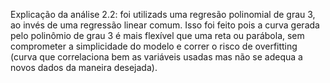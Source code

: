 Explicação da análise 2.2: foi utilizads uma regresão polinomial de grau 3, ao invés de uma regressão linear comum.
Isso foi feito pois a curva gerada pelo polinômio de grau 3 é mais flexível que uma reta ou parábola, sem comprometer
a simplicidade do modelo e correr o risco de overfitting (curva que correlaciona bem as variáveis usadas mas não se 
adequa a novos dados da maneira desejada).
